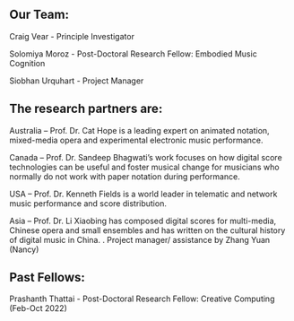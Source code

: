 ## Our Team:

Craig Vear - Principle Investigator

Solomiya Moroz - Post-Doctoral Research Fellow: Embodied Music Cognition

Siobhan Urquhart - Project Manager


## The research partners are:

Australia – Prof. Dr. Cat Hope is a leading expert on animated notation, mixed-media opera and experimental electronic music performance.

Canada – Prof. Dr. Sandeep Bhagwati’s work focuses on how digital score technologies can be useful and foster musical change for musicians who normally do not work with paper notation during performance.

USA – Prof. Dr. Kenneth Fields is a world leader in telematic and network music performance and score distribution.

Asia – Prof. Dr. Li Xiaobing has composed digital scores for multi-media, Chinese opera and small ensembles and has written on the cultural history of digital music in China. . Project manager/ assistance by Zhang Yuan (Nancy)


## Past Fellows:

Prashanth Thattai - Post-Doctoral Research Fellow: Creative Computing (Feb-Oct 2022)